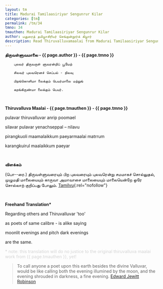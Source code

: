 ```yaml
---
layout: tm
title: Madurai Tamilaasiriyar Sengunrur Kilar
categories: [tm]
permalink: /tm/34
tmno: 34
tmauthen: Madurai Tamilaasiriyar Sengunrur Kilar
author: மதுரைத் தமிழாசிரியர் செங்குன்றூர்க் கிழார்
description: Read Thiruvalluvamaalai from Madurai Tamilaasiriyar Sengunrur Kilar with english translation
---
```


**திருவள்ளுவமாலை - {{ page.author }} - {{ page.tmno }}**

        புலவர் திருவருள் ளுவரன்றிப் பூமேற்

        சிலவர் புலவரெனச் செப்பல் - நிலவு

        பிறங்கொளிமா லைக்கும் பெயர்மாலை மற்றுங்

        கறங்கிருண்மா லைக்கும் பெயர்.

<br>

**Thiruvalluva Maalai - {{ page.tmauthen }} - {{ page.tmno }}**

pulavar thiruvalluvar anrip poomael

silavar pulavar yenachseppal – nilavu

pirangkuoli maamalaikkum paeyarmaalai matrrum

karangkuirul maalaikkum paeyar

<br>

**விளக்கம்**

(பொ--ரை.) திருவள்ளுவரையும் பிற புலவரையும் புலவரென்று சமமாகச் சொல்லுதல், முழுமதி மாலையையும் காருவா அமாவாசை மாலையையும் மாலையென்றே ஒரே சொல்லாற் குறிப்பது போலும்.
[Tamilvu](http://www.tamilvu.org/library/l2100/html/l2100vur.htm){:rel="nofollow"}

<br>

**Freehand Translation\***

Regarding others and Thiruvalluvar 'too' 

as poets of same calibre - is alike saying

moonlit evenings and pitch dark evenings 

are the same.

<p style="color: lightgrey;">* note: this translation will do no justice to the original thiruvalluva maalai work from {{ page.tmauthen }}, yet!</p>

> To call anyone a poet upon this earth besides the divine Valluvar, would be like calling both the evening illumined by the moon, and the evening shrouded in darkness, a fine evening.
<a href="https://archive.org/details/tamilwisdomtradi0000robi" target="_blank" rel="nofollow">Edward Jewitt Robinson</a>

